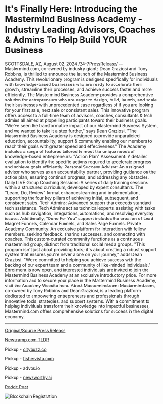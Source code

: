# It's Finally Here: Introducing the Mastermind Business Academy - Industry Leading Advisors, Coaches & Admins To Help Build YOUR Business

SCOTTSDALE, AZ, August 02, 2024 /24-7PressRelease/ -- Mastermind.com, co-owned by industry giants Dean Graziosi and Tony Robbins, is thrilled to announce the launch of the Mastermind Business Academy. This revolutionary program is designed specifically for individuals with knowledge-based businesses who are ready to accelerate their growth, streamline their processes, and achieve success faster and more efficiently.  The Mastermind Business Academy provides a comprehensive solution for entrepreneurs who are eager to design, build, launch, and scale their businesses with unprecedented ease regardless of if you are looking for your first sale, next sale or consistent sales. This innovative program offers access to a full-time team of advisors, coaches, consultants & tech admins all aimed at propelling participants toward their business goals.  "We've seen the transformative impact of our Mastermind Business System, and we wanted to take it a step further," says Dean Graziosi. "The Mastermind Business Academy is designed to provide unparalleled education, accountability, support & community enabling our members to reach their goals with greater speed and effectiveness."  The Academy includes a range of features tailored to meet the unique needs of knowledge-based entrepreneurs:  "Action Plan" Assessment: A detailed evaluation to identify the specific actions required to accelerate progress and achieve goals efficiently.  Personal Success Advisor: An assigned advisor who serves as an accountability partner, providing guidance on the action plan, ensuring continual progress, and addressing any obstacles.  Daily LIVE Group Coaching Sessions: A series of daily training sessions within a structured curriculum, developed by expert consultants. The "Learn, Do, Review" format enhances learning and implementation, supporting the four key pillars of achieving initial, subsequent, and consistent sales.  Tech Admins: Advanced support that exceeds standard tech assistance. Tech Admins act as technical experts, assisting with tasks such as hub navigation, integrations, automations, and resolving everyday issues. Additionally, "Done For You" support includes the creation of Lead Magnet Funnels, Calendar Funnels, and Sales Page Funnels.  Private Academy Community: An exclusive platform for interaction with fellow members, seeking feedback, sharing successes, and connecting with coaches. This custom-curated community functions as a continuous mastermind group, distinct from traditional social media groups.  "This program isn't just about providing tools; it's about creating a robust support system that ensures you're never alone on your journey," adds Dean Graziosi. "We're committed to helping you achieve success with the backing of our expert team and a community of like-minded individuals."  Enrollment is now open, and interested individuals are invited to join the Mastermind Business Academy at an exclusive introductory price. For more information and to secure your place in the Mastermind Business Academy, visit the Academy Website here.  About Mastermind.com: Mastermind.com, co-owned by Tony Robbins and Dean Graziosi, is a leading platform dedicated to empowering entrepreneurs and professionals through innovative tools, strategies, and support systems. With a commitment to helping individuals transform their knowledge into impactful businesses, Mastermind.com offers comprehensive solutions for success in the digital economy. 

---

[Original/Source Press Release](https://www.24-7pressrelease.com/press-release/513050/its-finally-here-introducing-the-mastermind-business-academy-industry-leading-advisors-coaches-admins-to-help-build-your-business)
                    

[Newsramp.com TLDR](https://newsramp.com/curated-news/mastermind-com-launches-mastermind-business-academy-for-knowledge-based-entrepreneurs/e3a9c399d6884eb3e9fca0dc2cd87ab7) 


Pickup - [citybuzz.co](https://citybuzz.co/2024/08/02/mastermind-com-launches-comprehensive-business-academy-for-knowledge-entrepreneurs)

Pickup - [fishervista.com](https://fishervista.com/en/mastermind-business-academy-launched-to-empower-knowledge-based-entrepreneurs/20245450)

Pickup - [advos.io](https://advos.io/en/mastermind-com-launches-mastermind-business-academy-to-empower-knowledge-based-entrepreneurs/20245450)

Pickup - [newsworthy.ai](https://newsworthy.ai/curated/mastermind-com-launches-business-academy-to-accelerate-growth-for-knowledge-based-entrepreneurs)
 



[Reddit Post](https://www.reddit.com/r/StartupBusinessNews/comments/1ei3qyj/mastermindcom_launches_mastermind_business/) 



![Blockchain Registration](https://cdn.newsramp.app/24-7PressRelease/qrcode/248/2/hush_Y7d.webp)